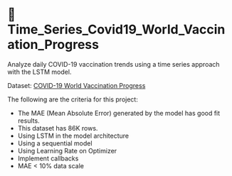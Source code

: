 # 📌Time_Series_Covid19_World_Vaccination_Progress
Analyze daily COVID-19 vaccination trends using a time series approach with the LSTM model.

Dataset: [COVID-19 World Vaccination Progress](https://www.kaggle.com/datasets/gpreda/covid-world-vaccination-progress?select=country_vaccinations.csv)

The following are the criteria for this project:
- The MAE (Mean Absolute Error) generated by the model has good fit results.
- This dataset has 86K rows.
- Using LSTM in the model architecture
- Using a sequential model
- Using Learning Rate on Optimizer
- Implement callbacks
- MAE < 10% data scale
